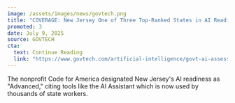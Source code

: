 ```yaml
---
image: /assets/images/news/govtech.png
title: "COVERAGE: New Jersey One of Three Top-Ranked States in AI Readiness Assessment"
promoted: 3
date: July 9, 2025
source: GOVTECH
cta:
  text: Continue Reading
  link: "https://www.govtech.com/artificial-intelligence/govt-ai-assessment-ranks-states-readiness-adoption-levels"
---
```

The nonprofit Code for America designated New Jersey's AI readiness as "Advanced," citing tools like the AI Assistant which is now used by thousands of state workers.
